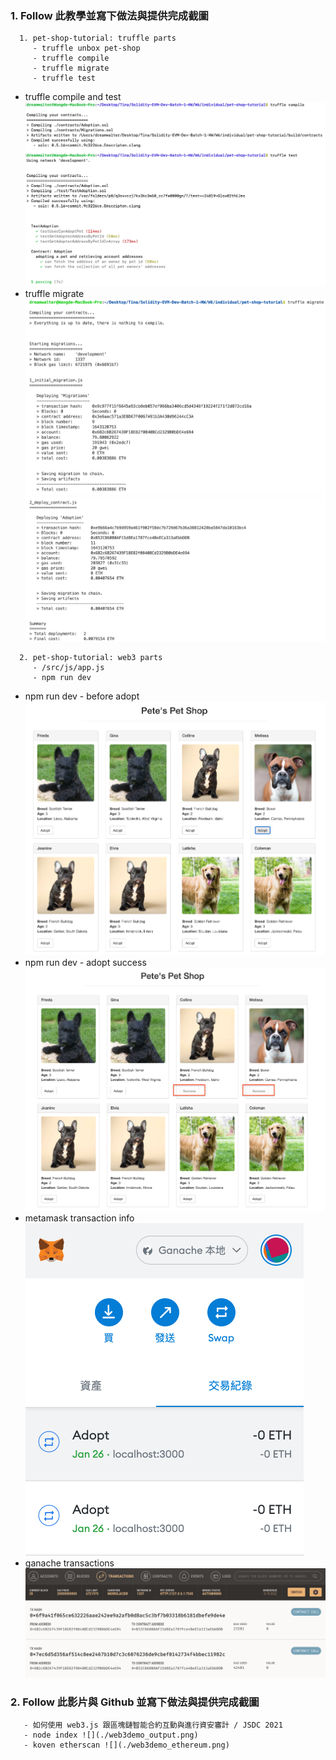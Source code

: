 ### 1. Follow 此教學並寫下做法與提供完成截圖
```
  1. pet-shop-tutorial: truffle parts
     - truffle unbox pet-shop
     - truffle compile
     - truffle migrate
     - truffle test
```
- truffle compile and test ![](./truffle_compile_test.png)
- truffle migrate ![](./truffle_migrate1.png)
  ![](./truffle_migrate2.png)

```
  2. pet-shop-tutorial: web3 parts
     - /src/js/app.js
     - npm run dev
```
- npm run dev - before adopt ![](./petshop1.png)
- npm run dev - adopt success ![](./petshop2.png)
- metamask transaction info\
  ![](./Metamask.png)
- ganache transactions ![](./Ganache.png)

### 2. Follow 此影片與 Github 並寫下做法與提供完成截圖
       - 如何使用 web3.js 跟區塊鏈智能合約互動與進行資安審計 / JSDC 2021
       - node index ![](./web3demo_output.png)
       - koven etherscan ![](./web3demo_ethereum.png)
